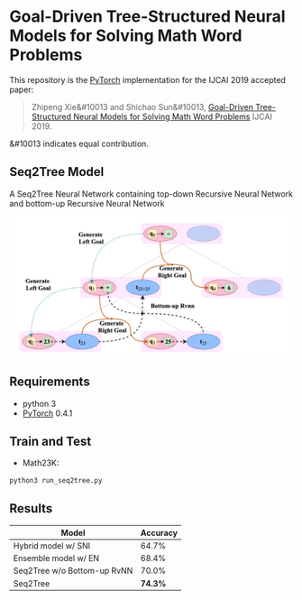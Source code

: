 # Goal-Driven Tree-Structured Neural Models for Solving Math Word Problems

This repository is the [PyTorch](http://pytorch.org/) implementation for the IJCAI 2019 accepted paper:
> Zhipeng Xie&#10013 and Shichao Sun&#10013,
> [Goal-Driven Tree-Structured Neural Models for Solving Math Word Problems](http://www.ke.fudan.edu.cn/papers/ijcai2019-math.pdf)
> IJCAI 2019. 

&#10013 indicates equal contribution.

## Seq2Tree Model
A Seq2Tree Neural Network containing top-down Recursive Neural Network and bottom-up Recursive Neural Network

<img src='readme/tree_decoder.png' align="center" width="700px">


## Requirements
- python 3
- [PyTorch](http://pytorch.org/) 0.4.1


## Train and Test

- Math23K: 
```
python3 run_seq2tree.py
```

## Results

| Model | Accuracy | 
|--------|--------|
|Hybrid model w/ SNI | 64.7% | 
|Ensemble model w/ EN | 68.4% | 
|Seq2Tree w/o Bottom-up RvNN | 70.0% | 
|Seq2Tree| **74.3%** | 
